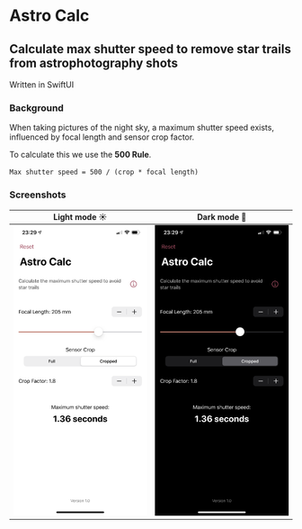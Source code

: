 # Astro Calc
## Calculate max shutter speed to remove star trails from astrophotography shots

Written in SwiftUI

### Background
When taking pictures of the night sky, a maximum shutter speed exists, influenced by focal length and sensor crop factor.

To calculate this we use the **500 Rule**.


    Max shutter speed = 500 / (crop * focal length)


### Screenshots

Light mode ☀️ | Dark mode 🌙
:-------------------------:|:-------------------------:
<img src="screenshots/light.PNG" alt="light mode screenshot" width="400"/> | <img src="screenshots/dark.PNG" alt="dark mode screenshot" width="400"/>
